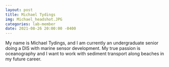 ```yaml
---
layout: post
title: Michael Tydings
img: Michael_headshot.JPG
categories: lab-member
date: 2021-08-26 20:00:00 -0400
---
```


My name is Michael Tydings, and I am currently an undergraduate senior doing a DIS with marine sensor development. My true passion is oceanography and I want to work with sediment transport along beaches in my future career.
